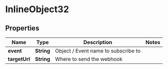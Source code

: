 

# InlineObject32


## Properties

Name | Type | Description | Notes
------------ | ------------- | ------------- | -------------
**event** | **String** | Object / Event name to subscribe to | 
**targetUrl** | **String** | Where to send the webhook | 



